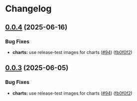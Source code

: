 # Changelog

## [0.0.4](https://github.com/astriaorg/astria-release-test/compare/auctioneer-v0.0.3...auctioneer-v0.0.4) (2025-06-16)


### Bug Fixes

* **charts:** use release-test images for charts ([#94](https://github.com/astriaorg/astria-release-test/issues/94)) ([fb0f0f2](https://github.com/astriaorg/astria-release-test/commit/fb0f0f279282a7b5049e2a161f3a299782aa8e2f))

## [0.0.3](https://github.com/astriaorg/astria-release-test/compare/auctioneer-v0.0.2...auctioneer-v0.0.3) (2025-06-05)


### Bug Fixes

* **charts:** use release-test images for charts ([#94](https://github.com/astriaorg/astria-release-test/issues/94)) ([fb0f0f2](https://github.com/astriaorg/astria-release-test/commit/fb0f0f279282a7b5049e2a161f3a299782aa8e2f))
